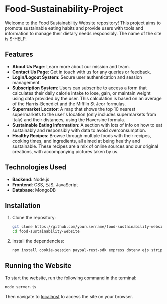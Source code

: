 # Food-Sustainability-Project

Welcome to the Food Sustainability Website repository! This project aims to promote sustainable eating habits and provide users with tools and information to manage their dietary needs responsibly. The name of the site is S-HELP.

## Features

- **About Us Page**: Learn more about our mission and team.
- **Contact Us Page**: Get in touch with us for any queries or feedback.
- **Login/Logout System**: Secure user authentication and session management.
- **Subscription System**: Users can subscribe to access a form that calculates their daily calorie intake to lose, gain, or maintain weight using data provided by the user. This calculation is based on an average of the Harris-Benedict and the Mifflin St Jeor formulas.
- **Supermarket Locator**: A map that shows the top 10 nearest supermarkets to the user's location (only includes supermarkets from Italy) and their distances, using the Haversine formula.
- **Sustainable Eating Information**: A section with lots of info on how to eat sustainably and responsibly with data to avoid overconsumption.
- **Healthy Recipes**: Browse through multiple foods with their recipes, cooking times, and ingredients, all aimed at being healthy and sustainable. These recipes are a mix of online sources and our original creations, with accompanying pictures taken by us.

## Technologies Used

- **Backend**: Node.js
- **Frontend**: CSS, EJS, JavaScript
- **Database**: MongoDB

## Installation

1. Clone the repository:
    ```sh
    git clone https://github.com/yourusername/food-sustainability-website.git
    cd food-sustainability-website
    ```

2. Install the dependencies:
    ```sh
    npm install cookie-session paypal-rest-sdk express dotenv ejs stripe mongoose node-localstorage
    ```

## Running the Website

To start the website, run the following command in the terminal:
```sh
node server.js
```
Then navigate to [localhost](http://localhost:8080) to access the site on your browser.
